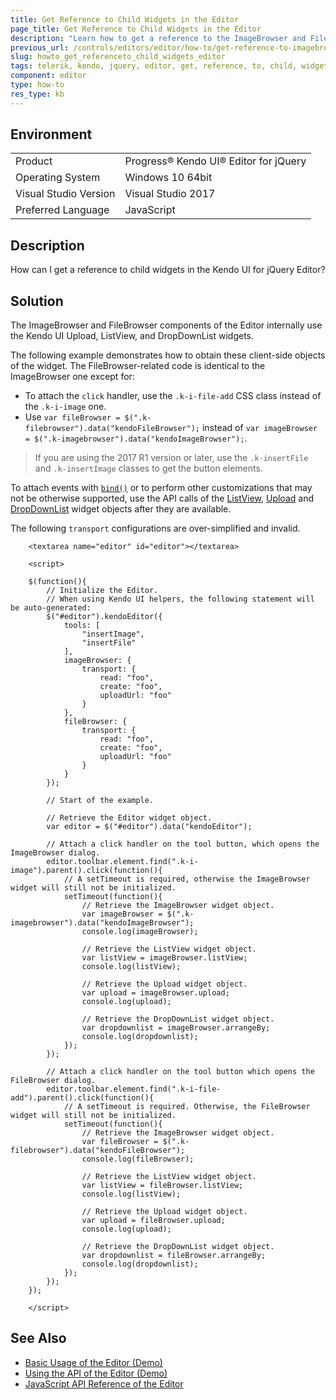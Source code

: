 ```yaml
---
title: Get Reference to Child Widgets in the Editor
page_title: Get Reference to Child Widgets in the Editor
description: "Learn how to get a reference to the ImageBrowser and FileBrowser child widgets in the Kendo UI Editor component."
previous_url: /controls/editors/editor/how-to/get-reference-to-imagebrowser-child-widgets, /controls/editors/editor/how-to/integration/get-reference-to-imagebrowser-child-widgets
slug: howto_get_referenceto_child_widgets_editor
tags: telerik, kendo, jquery, editor, get, reference, to, child, widgets
component: editor
type: how-to
res_type: kb
---
```


## Environment

<table>
 <tr>
  <td>Product</td>
  <td>Progress® Kendo UI® Editor for jQuery</td>
 </tr>
 <tr>
  <td>Operating System</td>
  <td>Windows 10 64bit</td>
 </tr>
 <tr>
  <td>Visual Studio Version</td>
  <td>Visual Studio 2017</td>
 </tr>
 <tr>
  <td>Preferred Language</td>
  <td>JavaScript</td>
 </tr>
</table>

## Description

How can I get a reference to child widgets in the Kendo UI for jQuery Editor?

## Solution

The ImageBrowser and FileBrowser components of the Editor internally use the Kendo UI Upload, ListView, and DropDownList widgets.

The following example demonstrates how to obtain these client-side objects of the widget. The FileBrowser-related code is identical to the ImageBrowser one except for:
* To attach the `click` handler, use the `.k-i-file-add` CSS class instead of the `.k-i-image` one.
* Use `var fileBrowser = $(".k-filebrowser").data("kendoFileBrowser");` instead of `var imageBrowser = $(".k-imagebrowser").data("kendoImageBrowser");`.

> If you are using the 2017 R1 version or later, use the `.k-insertFile` and `.k-insertImage` classes to get the button elements.

To attach events with [`bind()`](/intro/installation/events-and-methods#bind-to-events-after-widget-initialization) or to perform other customizations that may not be otherwise supported, use the API calls of the [ListView](/api/javascript/ui/listview), [Upload](/api/javascript/ui/upload) and [DropDownList](/api/javascript/ui/dropdownlist) widget objects after they are available.

The following `transport` configurations are over-simplified and invalid.

```dojo
    <textarea name="editor" id="editor"></textarea>

    <script>

    $(function(){
        // Initialize the Editor.
        // When using Kendo UI helpers, the following statement will be auto-generated:
        $("#editor").kendoEditor({
            tools: [
                "insertImage",
                "insertFile"
            ],
            imageBrowser: {
                transport: {
                    read: "foo",
                    create: "foo",
                    uploadUrl: "foo"
                }
            },
            fileBrowser: {
                transport: {
                    read: "foo",
                    create: "foo",
                    uploadUrl: "foo"
                }
            }
        });

        // Start of the example.

        // Retrieve the Editor widget object.
        var editor = $("#editor").data("kendoEditor");

        // Attach a click handler on the tool button, which opens the ImageBrowser dialog.
        editor.toolbar.element.find(".k-i-image").parent().click(function(){
            // A setTimeout is required, otherwise the ImageBrowser widget will still not be initialized.
            setTimeout(function(){
                // Retrieve the ImageBrowser widget object.
                var imageBrowser = $(".k-imagebrowser").data("kendoImageBrowser");
                console.log(imageBrowser);

                // Retrieve the ListView widget object.
                var listView = imageBrowser.listView;
                console.log(listView);

                // Retrieve the Upload widget object.
                var upload = imageBrowser.upload;
                console.log(upload);

                // Retrieve the DropDownList widget object.
                var dropdownlist = imageBrowser.arrangeBy;
                console.log(dropdownlist);
            });
        });

        // Attach a click handler on the tool button which opens the FileBrowser dialog.
        editor.toolbar.element.find(".k-i-file-add").parent().click(function(){
            // A setTimeout is required. Otherwise, the FileBrowser widget will still not be initialized.
            setTimeout(function(){
                // Retrieve the ImageBrowser widget object.
                var fileBrowser = $(".k-filebrowser").data("kendoFileBrowser");
                console.log(fileBrowser);

                // Retrieve the ListView widget object.
                var listView = fileBrowser.listView;
                console.log(listView);

                // Retrieve the Upload widget object.
                var upload = fileBrowser.upload;
                console.log(upload);

                // Retrieve the DropDownList widget object.
                var dropdownlist = fileBrowser.arrangeBy;
                console.log(dropdownlist);
            });
        });
    });

    </script>
```

## See Also

* [Basic Usage of the Editor (Demo)](https://demos.telerik.com/kendo-ui/editor/index)
* [Using the API of the Editor (Demo)](https://demos.telerik.com/kendo-ui/editor/api)
* [JavaScript API Reference of the Editor](/api/javascript/ui/editor)

